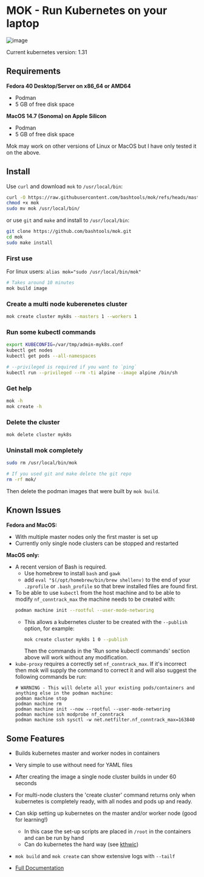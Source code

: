 # MOK - Run Kubernetes on your laptop

![image](https://github.com/user-attachments/assets/0750910e-d6da-4c65-92ea-f7bc64b116cc)


Current kubernetes version: 1.31

## Requirements

**Fedora 40 Desktop/Server on x86_64 or AMD64**
* Podman
* 5 GB of free disk space

**MacOS 14.7 (Sonoma) on Apple Silicon**
* Podman
* 5 GB of free disk space

Mok may work on other versions of Linux or MacOS but I have only tested it on the above.

## Install

Use `curl` and download `mok` to `/usr/local/bin`:

```bash
curl -O https://raw.githubusercontent.com/bashtools/mok/refs/heads/master/package/mok
chmod +x mok
sudo mv mok /usr/local/bin/
```

or use `git` and `make` and install to `/usr/local/bin`:

```bash
git clone https://github.com/bashtools/mok.git
cd mok
sudo make install
```

### First use

For linux users: `alias mok="sudo /usr/local/bin/mok"`

```bash
# Takes around 10 minutes
mok build image
```

### Create a multi node kuberenetes cluster

```bash
mok create cluster myk8s --masters 1 --workers 1
```

### Run some kubectl commands

```bash
export KUBECONFIG=/var/tmp/admin-myk8s.conf
kubectl get nodes
kubectl get pods --all-namespaces
```

```bash
# --privileged is required if you want to `ping`
kubectl run --privileged --rm -ti alpine --image alpine /bin/sh
```

### Get help

```bash
mok -h
mok create -h
```

### Delete the cluster

```bash
mok delete cluster myk8s
```

### Uninstall mok completely

```bash
sudo rm /usr/local/bin/mok

# If you used git and make delete the git repo
rm -rf mok/
```

Then delete the podman images that were built by `mok build`.

## Known Issues

**Fedora and MacOS:**
* With multiple master nodes only the first master is set up
* Currently only single node clusters can be stopped and restarted

**MacOS only:**
* A recent version of Bash is required.
  * Use homebrew to install `bash` and `gawk`
  * add `eval "$(/opt/homebrew/bin/brew shellenv)` to the end of your `.zprofile` or `.bash_profile` so that
  brew installed files are found first.
* To be able to use `kubectl` from the host machine and to be able to modify `nf_conntrack_max` the machine needs to be created with:
  ```bash
  podman machine init --rootful --user-mode-networing
  ```
  * This allows a kubernetes cluster to be created with the `--publish` option, for example:
    ```bash
    mok create cluster myk8s 1 0 --publish
    ```
    Then the commands in the 'Run some kubectl commands' section above will work without any modification.
* `kube-proxy` requires a correctly set `nf_conntrack_max`. If it's incorrect then mok will supply the command to correct it and will also suggest the following commands be run:
    ```
    # WARNING - This will delete all your existing pods/containers and anything else in the podman machine:
    podman machine stop
    podman machine rm
    podman machine init --now --rootful --user-mode-networing
    podman machine ssh modprobe nf_conntrack
    podman machine ssh sysctl -w net.netfilter.nf_conntrack_max=163840
    ```

## Some Features

* Builds kubernetes master and worker nodes in containers
* Very simple to use without need for YAML files
* After creating the image a single node cluster builds in under 60 seconds
* For multi-node clusters the 'create cluster' command returns only when kubernetes is completely ready, with all nodes and pods up and ready.
* Can skip setting up kubernetes on the master and/or worker node (good for learning!)
  * In this case the set-up scripts are placed in `/root` in the containers and can be run by hand
  * Can do kubernetes the hard way (see [kthwic](https://github.com/my-own-kind/kubernetes-the-hard-way-in-containers))
* `mok build` and `mok create` can show extensive logs with `--tailf`

* [Full Documentation](https://github.com/bashtools/mokctl-docs/tree/master/docs)
